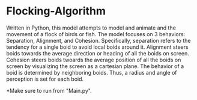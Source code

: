 # Flocking-Algorithm
Written in Python, this model attempts to model and animate and the movement of a flock of birds or fish. The model focuses on 3 behaviors: Separation, Alignment, and Cohesion. Specifically, separation refers to the tendency for a single boid to avoid local boids around it. Alignment steers boids towards the average direction or heading of all the boids on screen. Cohesion steers boids twoards the average position of all the boids on screen by visualizing the screen as a cartesian plane. 
The behavior of a boid is determined by neighboring boids. Thus, a radius and angle of perception is set for each boid. 

*Make sure to run from "Main.py".

